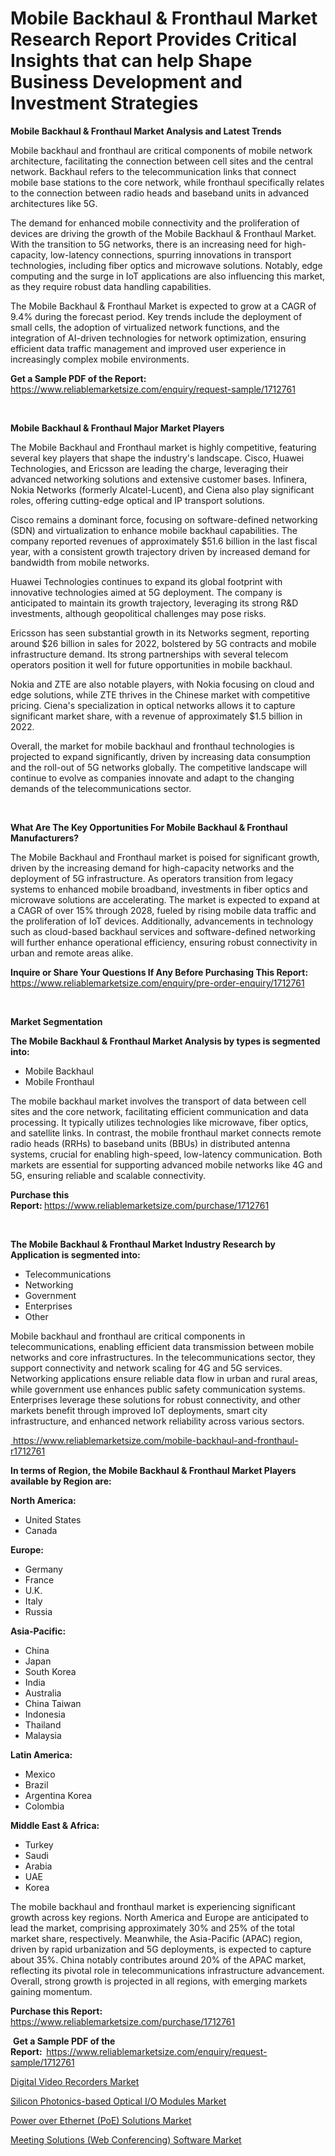 <p><h1>Mobile Backhaul & Fronthaul Market Research Report Provides Critical Insights that can help Shape Business Development and Investment Strategies</h1></p><p><strong>Mobile Backhaul & Fronthaul Market Analysis and Latest Trends</strong></p>
<p><p>Mobile backhaul and fronthaul are critical components of mobile network architecture, facilitating the connection between cell sites and the central network. Backhaul refers to the telecommunication links that connect mobile base stations to the core network, while fronthaul specifically relates to the connection between radio heads and baseband units in advanced architectures like 5G. </p><p>The demand for enhanced mobile connectivity and the proliferation of devices are driving the growth of the Mobile Backhaul & Fronthaul Market. With the transition to 5G networks, there is an increasing need for high-capacity, low-latency connections, spurring innovations in transport technologies, including fiber optics and microwave solutions. Notably, edge computing and the surge in IoT applications are also influencing this market, as they require robust data handling capabilities.</p><p>The Mobile Backhaul & Fronthaul Market is expected to grow at a CAGR of 9.4% during the forecast period. Key trends include the deployment of small cells, the adoption of virtualized network functions, and the integration of AI-driven technologies for network optimization, ensuring efficient data traffic management and improved user experience in increasingly complex mobile environments.</p></p>
<p><strong>Get a Sample PDF of the Report:&nbsp;</strong> <a href="https://www.reliablemarketsize.com/enquiry/request-sample/1712761?utm_campaign=1932&utm_medium=2&utm_source=Github&utm_content=ia&utm_term=28032025&utm_id=mobile-backhaul-fronthaul">https://www.reliablemarketsize.com/enquiry/request-sample/1712761</a></p>
<p>&nbsp;</p>
<p><strong>Mobile Backhaul & Fronthaul Major Market Players</strong></p>
<p><p>The Mobile Backhaul and Fronthaul market is highly competitive, featuring several key players that shape the industry's landscape. Cisco, Huawei Technologies, and Ericsson are leading the charge, leveraging their advanced networking solutions and extensive customer bases. Infinera, Nokia Networks (formerly Alcatel-Lucent), and Ciena also play significant roles, offering cutting-edge optical and IP transport solutions.</p><p>Cisco remains a dominant force, focusing on software-defined networking (SDN) and virtualization to enhance mobile backhaul capabilities. The company reported revenues of approximately $51.6 billion in the last fiscal year, with a consistent growth trajectory driven by increased demand for bandwidth from mobile networks.</p><p>Huawei Technologies continues to expand its global footprint with innovative technologies aimed at 5G deployment. The company is anticipated to maintain its growth trajectory, leveraging its strong R&D investments, although geopolitical challenges may pose risks.</p><p>Ericsson has seen substantial growth in its Networks segment, reporting around $26 billion in sales for 2022, bolstered by 5G contracts and mobile infrastructure demand. Its strong partnerships with several telecom operators position it well for future opportunities in mobile backhaul.</p><p>Nokia and ZTE are also notable players, with Nokia focusing on cloud and edge solutions, while ZTE thrives in the Chinese market with competitive pricing. Ciena's specialization in optical networks allows it to capture significant market share, with a revenue of approximately $1.5 billion in 2022.</p><p>Overall, the market for mobile backhaul and fronthaul technologies is projected to expand significantly, driven by increasing data consumption and the roll-out of 5G networks globally. The competitive landscape will continue to evolve as companies innovate and adapt to the changing demands of the telecommunications sector.</p></p>
<p>&nbsp;</p>
<p><strong>What Are The Key Opportunities For Mobile Backhaul & Fronthaul Manufacturers?</strong></p>
<p><p>The Mobile Backhaul and Fronthaul market is poised for significant growth, driven by the increasing demand for high-capacity networks and the deployment of 5G infrastructure. As operators transition from legacy systems to enhanced mobile broadband, investments in fiber optics and microwave solutions are accelerating. The market is expected to expand at a CAGR of over 15% through 2028, fueled by rising mobile data traffic and the proliferation of IoT devices. Additionally, advancements in technology such as cloud-based backhaul services and software-defined networking will further enhance operational efficiency, ensuring robust connectivity in urban and remote areas alike.</p></p>
<p><strong>Inquire or Share Your Questions If Any Before Purchasing This Report:</strong> <a href="https://www.reliablemarketsize.com/enquiry/pre-order-enquiry/1712761?utm_campaign=1932&utm_medium=2&utm_source=Github&utm_content=ia&utm_term=28032025&utm_id=mobile-backhaul-fronthaul">https://www.reliablemarketsize.com/enquiry/pre-order-enquiry/1712761</a></p>
<p>&nbsp;</p>
<p><strong>Market Segmentation</strong></p>
<p><strong>The Mobile Backhaul & Fronthaul Market Analysis by types is segmented into:</strong></p>
<p><ul><li>Mobile Backhaul</li><li>Mobile Fronthaul</li></ul></p>
<p><p>The mobile backhaul market involves the transport of data between cell sites and the core network, facilitating efficient communication and data processing. It typically utilizes technologies like microwave, fiber optics, and satellite links. In contrast, the mobile fronthaul market connects remote radio heads (RRHs) to baseband units (BBUs) in distributed antenna systems, crucial for enabling high-speed, low-latency communication. Both markets are essential for supporting advanced mobile networks like 4G and 5G, ensuring reliable and scalable connectivity.</p></p>
<p><strong>Purchase this Report:&nbsp;</strong><a href="https://www.reliablemarketsize.com/purchase/1712761?utm_campaign=1932&utm_medium=2&utm_source=Github&utm_content=ia&utm_term=28032025&utm_id=mobile-backhaul-fronthaul">https://www.reliablemarketsize.com/purchase/1712761</a></p>
<p>&nbsp;</p>
<p><strong>The Mobile Backhaul & Fronthaul Market Industry Research by Application is segmented into:</strong></p>
<p><ul><li>Telecommunications</li><li>Networking</li><li>Government</li><li>Enterprises</li><li>Other</li></ul></p>
<p><p>Mobile backhaul and fronthaul are critical components in telecommunications, enabling efficient data transmission between mobile networks and core infrastructures. In the telecommunications sector, they support connectivity and network scaling for 4G and 5G services. Networking applications ensure reliable data flow in urban and rural areas, while government use enhances public safety communication systems. Enterprises leverage these solutions for robust connectivity, and other markets benefit through improved IoT deployments, smart city infrastructure, and enhanced network reliability across various sectors.</p></p>
<p><a href="https://www.reliablemarketsize.com/mobile-backhaul-and-fronthaul-r1712761?utm_campaign=1932&utm_medium=2&utm_source=Github&utm_content=ia&utm_term=28032025&utm_id=mobile-backhaul-fronthaul">&nbsp;https://www.reliablemarketsize.com/mobile-backhaul-and-fronthaul-r1712761</a></p>
<p><strong>In terms of Region, the Mobile Backhaul & Fronthaul Market Players available by Region are:</strong></p>
<p>
    <p> <strong> North America: </strong>
        <ul>
            <li>United States</li>
            <li>Canada</li>
        </ul>
        </p> 
    <p> <strong> Europe: </strong>
        <ul>
            <li>Germany</li>
            <li>France</li>
            <li>U.K.</li>
            <li>Italy</li>
            <li>Russia</li>
        </ul>
        </p> 
    <p> <strong> Asia-Pacific: </strong>
        <ul>
            <li>China</li>
            <li>Japan</li>
            <li>South Korea</li>
            <li>India</li>
            <li>Australia</li>
            <li>China Taiwan</li>
            <li>Indonesia</li>
            <li>Thailand</li>
            <li>Malaysia</li>
        </ul>
        </p> 
    <p> <strong> Latin America: </strong>
        <ul>
            <li>Mexico</li>
            <li>Brazil</li>
            <li>Argentina Korea</li>
            <li>Colombia</li>
        </ul>
        </p> 
    <p> <strong> Middle East & Africa: </strong>
        <ul>
            <li>Turkey</li>
            <li>Saudi</li>
            <li>Arabia</li>
            <li>UAE</li>
            <li>Korea</li>
        </ul>
    </p>
    </p>
<p><p>The mobile backhaul and fronthaul market is experiencing significant growth across key regions. North America and Europe are anticipated to lead the market, comprising approximately 30% and 25% of the total market share, respectively. Meanwhile, the Asia-Pacific (APAC) region, driven by rapid urbanization and 5G deployments, is expected to capture about 35%. China notably contributes around 20% of the APAC market, reflecting its pivotal role in telecommunications infrastructure advancement. Overall, strong growth is projected in all regions, with emerging markets gaining momentum.</p></p>
<p><strong>Purchase this Report: </strong><a href="https://www.reliablemarketsize.com/purchase/1712761?utm_campaign=1932&utm_medium=2&utm_source=Github&utm_content=ia&utm_term=28032025&utm_id=mobile-backhaul-fronthaul">https://www.reliablemarketsize.com/purchase/1712761</a></p>
<p>&nbsp;<strong>Get a Sample PDF of the Report:&nbsp;&nbsp;</strong><a href="https://www.reliablemarketsize.com/enquiry/request-sample/1712761?utm_campaign=1932&utm_medium=2&utm_source=Github&utm_content=ia&utm_term=28032025&utm_id=mobile-backhaul-fronthaul">https://www.reliablemarketsize.com/enquiry/request-sample/1712761</a></p>
<p><strong></strong></p>
<p><p><a href="https://github.com/fahieraudau9/Market-Research-Report-List-1/blob/main/digital-video-recorders-market.md?utm_campaign=1932&utm_medium=2&utm_source=Github&utm_content=ia&utm_term=28032025&utm_id=mobile-backhaul-fronthaul">Digital Video Recorders Market</a></p><p><a href="https://github.com/shiahbuyerin/Market-Research-Report-List-1/blob/main/silicon-photonics-based-optical-io-modules-market.md?utm_campaign=1932&utm_medium=2&utm_source=Github&utm_content=ia&utm_term=28032025&utm_id=mobile-backhaul-fronthaul">Silicon Photonics-based Optical I/O Modules Market</a></p><p><a href="https://github.com/maikefelanc3/Market-Research-Report-List-1/blob/main/power-over-ethernet-poe-solutions-market.md?utm_campaign=1932&utm_medium=2&utm_source=Github&utm_content=ia&utm_term=28032025&utm_id=mobile-backhaul-fronthaul">Power over Ethernet (PoE) Solutions Market</a></p><p><a href="https://github.com/vimar16th/Market-Research-Report-List-7/blob/main/meeting-solutions-web-conferencing-software-market.md?utm_campaign=1932&utm_medium=2&utm_source=Github&utm_content=ia&utm_term=28032025&utm_id=mobile-backhaul-fronthaul">Meeting Solutions (Web Conferencing) Software Market</a></p></p>